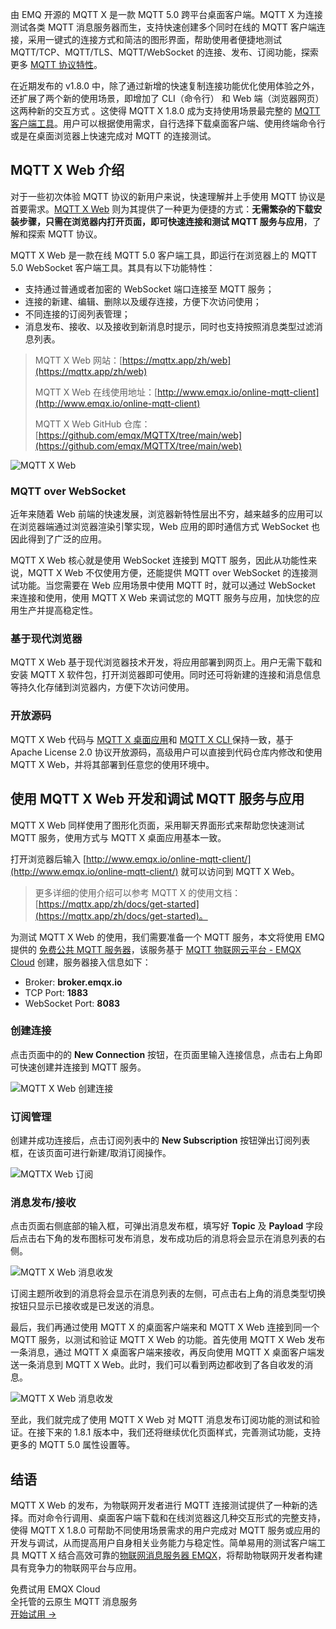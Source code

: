 由 EMQ 开源的 MQTT X 是一款 MQTT 5.0 跨平台桌面客户端。MQTT X 为连接测试各类 MQTT 消息服务器而生，支持快速创建多个同时在线的 MQTT 客户端连接，采用一键式的连接方式和简洁的图形界面，帮助使用者便捷地测试 MQTT/TCP、MQTT/TLS、MQTT/WebSocket 的连接、发布、订阅功能，探索更多 [MQTT 协议特性](https://www.emqx.com/zh/mqtt)。

在近期发布的 v1.8.0 中，除了通过新增的快速复制连接功能优化使用体验之外，还扩展了两个新的使用场景，即增加了 CLI（命令行） 和 Web 端（浏览器网页）这两种新的交互方式 。这使得 MQTT X 1.8.0 成为支持使用场景最完整的 [MQTT 客户端工具](https://www.emqx.com/zh/blog/mqtt-client-tools)。用户可以根据使用需求，自行选择下载桌面客户端、使用终端命令行或是在桌面浏览器上快速完成对 MQTT 的连接测试。

## MQTT X Web 介绍

对于一些初次体验 MQTT 协议的新用户来说，快速理解并上手使用 MQTT 协议是首要需求。[MQTT X Web](https://mqttx.app/zh/web) 则为其提供了一种更为便捷的方式：**无需繁杂的下载安装步骤，只需在浏览器内打开页面，即可快速连接和测试 MQTT 服务与应用**，了解和探索 MQTT 协议。

MQTT X Web 是一款在线 MQTT 5.0 客户端工具，即运行在浏览器上的 MQTT 5.0 WebSocket 客户端工具。其具有以下功能特性：

- 支持通过普通或者加密的 WebSocket 端口连接至 MQTT 服务；
- 连接的新建、编辑、删除以及缓存连接，方便下次访问使用；
- 不同连接的订阅列表管理；
- 消息发布、接收、以及接收到新消息时提示，同时也支持按照消息类型过滤消息列表。

> MQTT X Web 网站：[https://mqttx.app/zh/web](https://mqttx.app/zh/web) 
>
> MQTT X Web 在线使用地址：[http://www.emqx.io/online-mqtt-client](http://www.emqx.io/online-mqtt-client) 
>
> MQTT X Web GitHub 仓库：[https://github.com/emqx/MQTTX/tree/main/web](https://github.com/emqx/MQTTX/tree/main/web) 

![MQTT X Web](https://assets.emqx.com/images/6514d8f357b84bf708589f13b2dc0d1f.png)

### MQTT over WebSocket

近年来随着 Web 前端的快速发展，浏览器新特性层出不穷，越来越多的应用可以在浏览器端通过浏览器渲染引擎实现，Web 应用的即时通信方式 WebSocket 也因此得到了广泛的应用。

MQTT X Web 核心就是使用 WebSocket 连接到 MQTT 服务，因此从功能性来说，MQTT X Web 不仅使用方便，还能提供 MQTT over WebSocket 的连接测试功能。当您需要在 Web 应用场景中使用 MQTT 时，就可以通过 WebSocket 来连接和使用，使用 MQTT X Web 来调试您的 MQTT 服务与应用，加快您的应用生产并提高稳定性。

### 基于现代浏览器

MQTT X Web 基于现代浏览器技术开发，将应用部署到网页上。用户无需下载和安装 MQTT X 软件包，打开浏览器即可使用。同时还可将新建的连接和消息信息等持久化存储到浏览器内，方便下次访问使用。

### 开放源码

MQTT X Web 代码与 [MQTT X 桌面应用](https://github.com/emqx/MQTTX)和 [MQTT X CLI ](https://github.com/emqx/MQTTX/tree/main/cli)保持一致，基于 Apache License 2.0 协议开放源码，高级用户可以直接到代码仓库内修改和使用 MQTT X Web，并将其部署到任意您的使用环境中。

## 使用 MQTT X Web 开发和调试 MQTT 服务与应用

MQTT X Web 同样使用了图形化页面，采用聊天界面形式来帮助您快速测试 MQTT 服务，使用方式与 MQTT X 桌面应用基本一致。

打开浏览器后输入 [http://www.emqx.io/online-mqtt-client/](http://www.emqx.io/online-mqtt-client/) 就可以访问到 MQTT X Web。

> 更多详细的使用介绍可以参考 MQTT X 的使用文档：[https://mqttx.app/zh/docs/get-started](https://mqttx.app/zh/docs/get-started)。

为测试 MQTT X Web 的使用，我们需要准备一个 MQTT 服务，本文将使用 EMQ 提供的 [免费公共 MQTT 服务器](https://www.emqx.com/zh/mqtt/public-mqtt5-broker)，该服务基于 [MQTT 物联网云平台 - EMQX Cloud](https://www.emqx.com/zh/cloud) 创建，服务器接入信息如下：

- Broker: **broker.emqx.io**
- TCP Port: **1883**
- WebSocket Port: **8083**

### 创建连接

点击页面中的的 **New Connection** 按钮，在页面里输入连接信息，点击右上角即可快速创建并连接到 MQTT 服务。

![MQTT X Web 创建连接](https://assets.emqx.com/images/14e2b3c420562d0075007ca874400fe1.png)

### 订阅管理

创建并成功连接后，点击订阅列表中的 **New Subscription** 按钮弹出订阅列表框，在该页面可进行新建/取消订阅操作。

![MQTTX Web 订阅](https://assets.emqx.com/images/6994bd38ecef44968de3ce49d38f9508.png)

### 消息发布/接收

点击页面右侧底部的输入框，可弹出消息发布框，填写好 **Topic** 及 **Payload** 字段后点击右下角的发布图标可发布消息，发布成功后的消息将会显示在消息列表的右侧。

![MQTT X Web 消息收发](https://assets.emqx.com/images/ee91effb4314a56906e888519c256c96.png)

订阅主题所收到的消息将会显示在消息列表的左侧，可点击右上角的消息类型切换按钮只显示已接收或是已发送的消息。

最后，我们再通过使用 MQTT X 的桌面客户端来和 MQTT X Web 连接到同一个 MQTT 服务，以测试和验证 MQTT X Web 的功能。首先使用 MQTT X Web 发布一条消息，通过 MQTT X 桌面客户端来接收，再反向使用 MQTT X 桌面客户端发送一条消息到 MQTT X Web。此时，我们可以看到两边都收到了各自收发的消息。

![MQTT X Web 消息收发](https://assets.emqx.com/images/57c69f0233d017a8cb2e82194f94116c.png)

至此，我们就完成了使用 MQTT X Web 对 MQTT 消息发布订阅功能的测试和验证。在接下来的 1.8.1 版本中，我们还将继续优化页面样式，完善测试功能，支持更多的 MQTT 5.0 属性设置等。

## 结语

MQTT X Web 的发布，为物联网开发者进行 MQTT 连接测试提供了一种新的选择。而对命令行调用、桌面客户端下载和在线浏览器这几种交互形式的完整支持，使得 MQTT X 1.8.0 可帮助不同使用场景需求的用户完成对 MQTT 服务或应用的开发与调试，从而提高用户自身相关业务能力与稳定性。简单易用的测试客户端工具 MQTT X 结合高效可靠的[物联网消息服务器 EMQX](https://www.emqx.com/zh/products/emqx)，将帮助物联网开发者构建具有竞争力的物联网平台与应用。


<section class="promotion">
    <div>
        免费试用 EMQX Cloud
        <div class="is-size-14 is-text-normal has-text-weight-normal">全托管的云原生 MQTT 消息服务</div>
    </div>
    <a href="https://www.emqx.com/zh/signup?continue=https://cloud.emqx.com/console/deployments/0?oper=new" class="button is-gradient px-5">开始试用 →</a>
</section>
